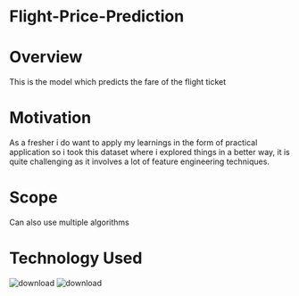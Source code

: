 # Flight-Price-Prediction

# Overview

This is the model which predicts the fare of the flight ticket

#   Motivation

As a fresher i do want to apply my learnings in the form of practical application so i 
took this dataset where i explored things in a better way, it is quite challenging 
as it involves a lot of feature engineering techniques.

# Scope
Can also use multiple algorithms

# Technology Used
![download](https://user-images.githubusercontent.com/114747209/193284481-d5a44796-e40a-4691-8ba5-eb49073d7672.png)
![download](https://user-images.githubusercontent.com/114747209/193284582-ec6713b4-e948-49d7-b441-c06c68aa7d81.jpg)
